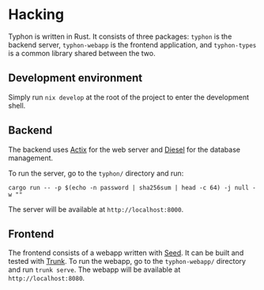 # Hacking

Typhon is written in Rust. It consists of three packages: `typhon` is the
backend server, `typhon-webapp` is the frontend application, and `typhon-types`
is a common library shared between the two.

## Development environment

Simply run `nix develop` at the root of the project to enter the development
shell.

## Backend

The backend uses [Actix](https://actix.rs/) for the web server and
[Diesel](https://diesel.rs/) for the database management.

To run the server, go to the `typhon/` directory and run:

```shell
cargo run -- -p $(echo -n password | sha256sum | head -c 64) -j null -w ""
```

The server will be available at `http://localhost:8000`.

## Frontend

The frontend consists of a webapp written with [Seed](https://seed-rs.org/). It
can be built and tested with [Trunk](https://trunkrs.dev/). To run the webapp,
go to the `typhon-webapp/` directory and run `trunk serve`. The webapp will be
available at `http://localhost:8080`.
